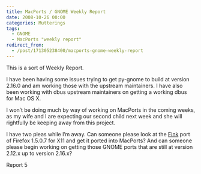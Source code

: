 ```yaml
---
title: MacPorts / GNOME Weekly Report
date: 2008-10-26 00:00
categories: Mutterings
tags:
  - GNOME
  - MacPorts "weekly report"
redirect_from:
  - /post/171305238400/macports-gnome-weekly-report
---
```

This is a sort of Weekly Report.

I have been having some issues trying to get py-gnome to build at version 2.16.0 and am working those with the upstream maintainers. I have also been working with dbus upstream maintainers on getting a working dbus for Mac OS X.

I won&rsquo;t be doing much by way of working on MacPorts in the coming weeks, as my wife and I are expecting our second child next week and she will rightfully be keeping away from this project.

I have two pleas while I&rsquo;m away. Can someone please look at the [Fink](https://fink.sf.net) port of Firefox 1.5.0.7 for X11 and get it ported into MacPorts? And can someone please begin working on getting those GNOME ports that are still at version 2.12.x up to version 2.16.x?

Report 5
